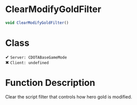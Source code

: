 # ClearModifyGoldFilter
```js
void ClearModifyGoldFilter()
```
# Class
✔ `Server: CDOTABaseGameMode`  
✖ `Client: undefined`  

# Function Description
Clear the script filter that controls how hero gold is modified.
